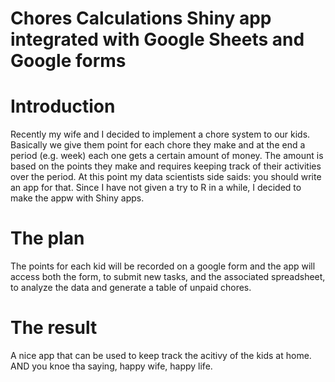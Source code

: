 # Chores Calculations Shiny app integrated with Google Sheets and Google forms

# Introduction
Recently my wife and I decided to implement a chore system to our kids. Basically we give them point for each chore they make and at the end a period (e.g. week) each one gets a certain amount of money. The amount is based on the points they make and requires keeping track of their activities over the period. At this point my data scientists side saids: you should write an app for that. Since I have not given a try to R in a while, I decided to make the appw with Shiny apps. 

# The plan
The points for each kid will be recorded on a google form and the app will access both the form, to submit new tasks, and the associated spreadsheet, to analyze the data and generate a table of unpaid chores. 

# The result 
A nice app that can be used to keep track the acitivy of the kids at home.
AND you knoe tha saying, happy wife, happy life. 
